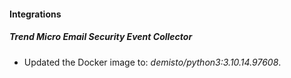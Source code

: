 
#### Integrations

##### Trend Micro Email Security Event Collector

- Updated the Docker image to: *demisto/python3:3.10.14.97608*.

